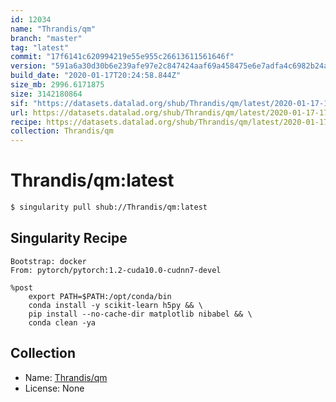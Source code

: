 ```yaml
---
id: 12034
name: "Thrandis/qm"
branch: "master"
tag: "latest"
commit: "17f6141c620994219e55e955c26613611561646f"
version: "591a6a30d30b6e239afe97e2c847424aaf69a458475e6e7adfa4c6982b24ac1c"
build_date: "2020-01-17T20:24:58.844Z"
size_mb: 2996.6171875
size: 3142180864
sif: "https://datasets.datalad.org/shub/Thrandis/qm/latest/2020-01-17-17f6141c-591a6a30/591a6a30d30b6e239afe97e2c847424aaf69a458475e6e7adfa4c6982b24ac1c.sif"
url: https://datasets.datalad.org/shub/Thrandis/qm/latest/2020-01-17-17f6141c-591a6a30/
recipe: https://datasets.datalad.org/shub/Thrandis/qm/latest/2020-01-17-17f6141c-591a6a30/Singularity
collection: Thrandis/qm
---
```


# Thrandis/qm:latest

```bash
$ singularity pull shub://Thrandis/qm:latest
```

## Singularity Recipe

```singularity
Bootstrap: docker
From: pytorch/pytorch:1.2-cuda10.0-cudnn7-devel

%post
    export PATH=$PATH:/opt/conda/bin
    conda install -y scikit-learn h5py && \
    pip install --no-cache-dir matplotlib nibabel && \
    conda clean -ya
```

## Collection

 - Name: [Thrandis/qm](https://github.com/Thrandis/qm)
 - License: None

